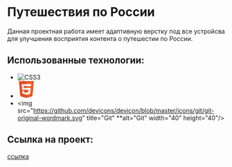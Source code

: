 # Путешествия по России

Данная проектная работа имеет адаптивную верстку под все устройсва для улучшения восприятия контента о путешестии по России.

## Использованные технологии:
- ![CSS3]([dog.png](https://github.com/devicons/devicon/blob/master/icons/css3/css3-plain-wordmark.svg) "CSS3")
- <img src="https://github.com/devicons/devicon/blob/master/icons/html5/html5-original.svg" title="HTML5" alt="HTML" width="40" height="40"/>&nbsp;
- <img src="https://github.com/devicons/devicon/blob/master/icons/git/git-original-wordmark.svg" title="Git" **alt="Git" width="40" height="40"/>
</div>

## Ссылка на проект:

[ссылка](https://sporyshevsavelii.github.io/russian-travel/)

